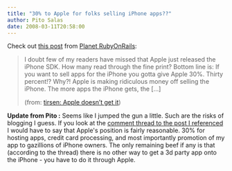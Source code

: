 ```yaml
---
title: "30% to Apple for folks selling iPhone apps??"
author: Pito Salas
date: 2008-03-11T20:58:00
---
```




Check out [this
post](<http://feeds.feedburner.com/%7Er/jutopia/%7E3/247128668/>) from [Planet
RubyOnRails](<http://www.planetrubyonrails.org/>):

> I doubt few of my readers have missed that Apple just released the iPhone
> SDK. How many read through the fine print? Bottom line is: If you want to
> sell apps for the iPhone you gotta give Apple 30%. Thirty percent!? Why?!
> Apple is making ridiculous money off selling the iPhone. The more apps the
> iPhone gets, the […]
>
> (from: [tirsen: Apple doesn’t get
> it](<http://feeds.feedburner.com/%7Er/jutopia/%7E3/247128668/>))

**Update from Pito :** Seems like I jumped the gun a little. Such are the
risks of blogging I guess. If you look at the [comment thread to the post I
referenced](<http://jutopia.tirsen.com/2008/03/07/apple-doesnt-get-it/>) I
would have to say that Apple's position is fairly reasonable. 30% for hosting
apps, credit card processing, and most importantly promotion of my app to
gazillions of iPhone owners. The only remaining beef if any is that (according
to the thread) there is no other way to get a 3d party app onto the iPhone -
you have to do it through Apple.


